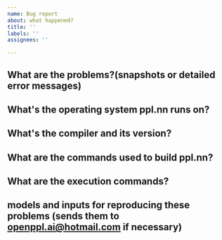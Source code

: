 ```yaml
---
name: Bug report
about: what happened?
title: ''
labels: ''
assignees: ''

---
```


## What are the problems?(snapshots or detailed error messages)

## What's the operating system ppl.nn runs on?

## What's the compiler and its version?

## What are the commands used to build ppl.nn?

## What are the execution commands?

## models and inputs for reproducing these problems (sends them to openppl.ai@hotmail.com if necessary)
